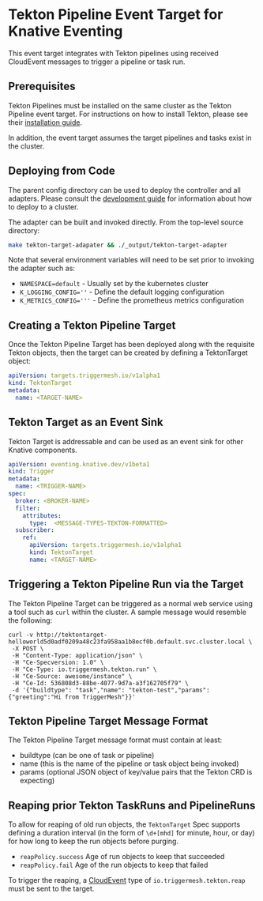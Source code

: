 # Tekton Pipeline Event Target for Knative Eventing

This event target integrates with Tekton pipelines using received CloudEvent
messages to trigger a pipeline or task run.

## Prerequisites

Tekton Pipelines must be installed on the same cluster as the Tekton Pipeline
event target.  For instructions on how to install Tekton, please see their
[installation guide](https://tekton.dev/docs/getting-started/).

In addition, the event target assumes the target pipelines and tasks
exist in the cluster.

## Deploying from Code

The parent config directory can be used to deploy the controller and all adapters. Please
consult the [development guide](../DEVELOPMENT.md) for information about how to deploy to
a cluster.

The adapter can be built and invoked directly.  From the top-level source directory:

```sh
make tekton-target-adapater && ./_output/tekton-target-adapter
```

Note that several environment variables will need to be set prior to invoking the adapter such as:

  - `NAMESPACE=default`    - Usually set by the kubernetes cluster
  - `K_LOGGING_CONFIG=''`  - Define the default logging configuration
  - `K_METRICS_CONFIG='''` - Define the prometheus metrics configuration

## Creating a Tekton Pipeline Target

Once the Tekton Pipeline Target has been deployed along with the
requisite Tekton objects, then the target can be created by defining a TektonTarget object:

```yaml
apiVersion: targets.triggermesh.io/v1alpha1
kind: TektonTarget
metadata:
  name: <TARGET-NAME>
```

## Tekton Target as an Event Sink

Tekton Target is addressable and can be used as an event sink for other
Knative components.

```yaml
apiVersion: eventing.knative.dev/v1beta1
kind: Trigger
metadata:
  name: <TRIGGER-NAME>
spec:
  broker: <BROKER-NAME>
  filter:
    attributes:
      type:  <MESSAGE-TYPES-TEKTON-FORMATTED>
  subscriber:
    ref:
      apiVersion: targets.triggermesh.io/v1alpha1
      kind: TektonTarget
      name: <TARGET-NAME>
```

## Triggering a Tekton Pipeline Run via the Target

The Tekton Pipeline Target can be triggered as a normal web service using a
tool such as `curl` within the cluster.  A sample message would resemble the
following:

```console
curl -v http://tektontarget-helloworld5d0adf0209a48c23fa958aa1b8ecf0b.default.svc.cluster.local \
 -X POST \
 -H "Content-Type: application/json" \
 -H "Ce-Specversion: 1.0" \
 -H "Ce-Type: io.triggermesh.tekton.run" \
 -H "Ce-Source: awesome/instance" \
 -H "Ce-Id: 536808d3-88be-4077-9d7a-a3f162705f79" \
 -d '{"buildtype": "task","name": "tekton-test","params":{"greeting":"Hi from TriggerMesh"}}'
```

## Tekton Pipeline Target Message Format

The Tekton Pipeline Target message format must contain at least:
  - buildtype (can be one of task or pipeline)
  - name (this is the name of the pipeline or task object being invoked)
  - params (optional JSON object of key/value pairs that the Tekton CRD is expecting)

## Reaping prior Tekton TaskRuns and PipelineRuns

To allow for reaping of old run objects, the `TektonTarget` Spec supports defining
a duration interval (in the form of `\d+[mhd]` for minute, hour, or day) for how
long to keep the run objects before purging.

  - `reapPolicy.success` Age of run objects to keep that succeeded
  - `reapPolicy.fail` Age of the run objects to keep that failed

To trigger the reaping, a [CloudEvent][ce] type of `io.triggermesh.tekton.reap`
must be sent to the target.

[ce]: https://cloudevents.io/
